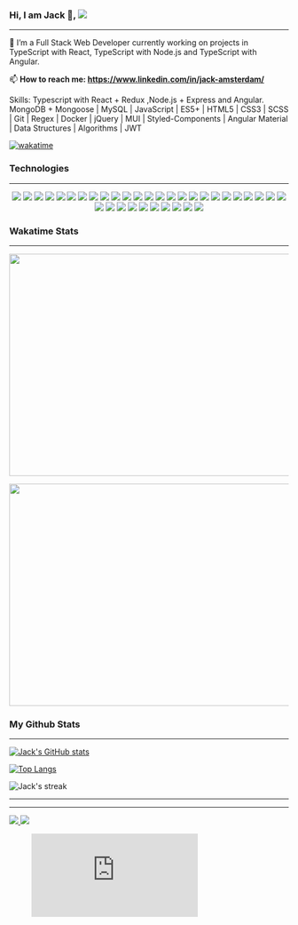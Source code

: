 <body>

  
### Hi, I am Jack  👋,  <a href="https://www.linkedin.com/in/jack-amsterdam/" target="_blank">    <img src="https://img.shields.io/badge/linkedin-%230077B5.svg?&style=for-the-badge&logo=linkedin&logoColor=white" />
  </a>

 - - - -

🔭 I’m a Full Stack Web Developer currently working on projects in TypeScript with React, TypeScript with Node.js and TypeScript with Angular.  

📫 **How to reach me: https://www.linkedin.com/in/jack-amsterdam/** 
 
Skills: 
Typescript with React + Redux ,Node.js + Express and Angular. MongoDB + Mongoose | MySQL | JavaScript | ES5+ | HTML5 | CSS3 | SCSS | Git | Regex | Docker | jQuery | MUI | Styled-Components | Angular Material | Data Structures | Algorithms | JWT

<!--   [![Readme Card](https://github-readme-stats.vercel.app/api/pin/?username=jackamsterdam&repo=Followers-React-Node-mysql-Project)](https://github.com/jackamsterdam/github-readme-stats) -->
  
[![wakatime](https://wakatime.com/badge/user/a78fee14-66a3-4481-8db3-b8983c271faf.svg)](https://wakatime.com/@a78fee14-66a3-4481-8db3-b8983c271faf)
 
 ### Technologies
- - - -
 <p align="center">
  <img src="https://img.shields.io/badge/TypeScript-35495E?style=for-the-badge&logo=TypeScript&logoColor=4FC08D" />
      <img src="https://img.shields.io/badge/React-1572B6?style=for-the-badge&logo=React&logoColor=white" />
     <img src="https://img.shields.io/badge/Angular-FF2D20?style=for-the-badge&logo=angular&logoColor=white" />
  <img src="https://img.shields.io/badge/Node.js-38B2AC?style=for-the-badge&logo=Node.js&logoColor=white" />
  <img src="https://img.shields.io/badge/Redux-8BC0D0?style=for-the-badge&logo=redux&logoColor=black" />
  <img src="https://img.shields.io/badge/Express-21759B?style=for-the-badge&logo=express&logoColor=white" />
  <img src="https://img.shields.io/badge/MongoDB-21759B?style=for-the-badge&logo=MongoDB&logoColor=white" />
  <img src="https://img.shields.io/badge/Mongoose-FF2D20?style=for-the-badge&logo=mongoose&logoColor=white" />
  <img src="https://img.shields.io/badge/Docker-232F3E?style=for-the-badge&logo=docker&logoColor=white" />
  <img src="https://img.shields.io/badge/MySQL-00C7B7?style=for-the-badge&logo=MySQL&logoColor=white" />
  <img src="https://img.shields.io/badge/JavaScript-323330?style=for-the-badge&logo=javascript&logoColor=F7DF1E" />
  <img src="https://img.shields.io/badge/HTML5-E34F26?style=for-the-badge&logo=html5&logoColor=white" />
  <img src="https://img.shields.io/badge/CSS3-1572B6?style=for-the-badge&logo=css3&logoColor=white" />
  <img src="https://img.shields.io/badge/Sass-CC6699?style=for-the-badge&logo=sass&logoColor=white" />
  <img src="https://img.shields.io/badge/Bootstrap-563D7C?style=for-the-badge&logo=bootstrap&logoColor=white" />
  <img src="https://img.shields.io/badge/Angular-Material-777BB4?style=for-the-badge&logo=Angular-Material&logoColor=white" />
  <img src="https://img.shields.io/badge/Material-ui-00000F?style=for-the-badge&logo=material-ui&logoColor=white" />
   <img src="https://img.shields.io/badge/PhPMyAdmin-563D7C?style=for-the-badge&logo=PhpMyAdmin&logoColor=white" />
   <img src="https://img.shields.io/badge/styled-components-5E5C5C?style=for-the-badge&logo=styled-components&logoColor=white" />
  <img src="https://img.shields.io/badge/Joi-Validation-0769AD?style=for-the-badge&logo=Joi-Validation&logoColor=white" /> 
  <img src="https://img.shields.io/badge/jQuery-0769AD?style=for-the-badge&logo=jquery&logoColor=white" />
  <img src="https://img.shields.io/badge/PHP-777BB4?style=for-the-badge&logo=php&logoColor=white" />
  <img src="https://img.shields.io/badge/Git-E34F26?style=for-the-badge&logo=git&logoColor=white" />
  <img src="https://img.shields.io/badge/json-5E5C5C?style=for-the-badge&logo=json&logoColor=white" />
  <img src="https://img.shields.io/badge/regex-00000F?style=for-the-badge&logo=regex&logoColor=white" />
    <img src="https://img.shields.io/badge/Bootstrap-21759B?style=for-the-badge&logo=Bootstrap&logoColor=white" />
  <img src="https://img.shields.io/badge/npm-CB3837?style=for-the-badge&logo=npm&logoColor=white" />
    <img src="https://img.shields.io/badge/jsonwebtoken-0769AD?style=for-the-badge&logo=jsonwebtoken&logoColor=white" />
     <img src="https://img.shields.io/badge/React-Native-E34F26?style=for-the-badge&logo=React-Native&logoColor=white" />
   <img src="https://img.shields.io/badge/Heroku-000000?style=for-the-badge&logo=Heroku&logoColor=white" />
  <img src="https://img.shields.io/badge/jest-0769AD?style=for-the-badge&logo=jest&logoColor=white" />
  <img src="https://img.shields.io/badge/testing-library-0769AD?style=for-the-badge&logo=jwt&logoColor=white" />
  <img src="https://img.shields.io/badge/Mocha-000000?style=for-the-badge&logo=mocha&logoColor=white" />
   <img src="https://img.shields.io/badge/Java-CB3837?style=for-the-badge&logo=Java&logoColor=white" />
   <img src="https://img.shields.io/badge/Markdown-1572B6?style=for-the-badge&logo=Markdown&logoColor=white" />

 </p>
 
 
 
 
 
 


 ### Wakatime Stats
  - - - -


  <p>
  <img   src="https://wakatime.com/share/@jackamsterdam/0897ca72-6bc5-48e7-83b8-715298c21f0a.png" height="400" width="600">
 </p>
 <p>
<img src="https://wakatime.com/share/@jackamsterdam/4d171af5-ce85-4bf2-8783-853a1e0d0daf.png" height="400" width="600">
</p>



 
 ### My Github Stats 
- - - -
                                                                
[![Jack's GitHub stats](https://github-readme-stats.vercel.app/api?username=Jackamsterdam&hide=contribs,prs,issues,stars&count_private=true&show_icons=true&theme=vue-dark)](https://github.com/JackAmsterdam)

[![Top Langs](https://github-readme-stats.vercel.app/api/top-langs/?username=JackAmsterdam&hide=Ruby,Shell&langs_count=10&layout=compact&theme=vue-dark)](https://github.com/JackAmsterdam)

<p><img align="center" src="https://github-readme-streak-stats.herokuapp.com?user=JackAmsterdam&theme=vue-dark&hide_border=true&date_format=j%20M%5B%20Y%5D" alt="Jack's streak" /></p>

- - - -
<!-- Doesnt work right now: [![Readme Card](https://github-readme-stats.vercel.app/api/pin/?username=jackamsterdam&repo=Followers-React-Node-mysql-Project)]
(https://github.com/jackamsterdam/github-readme-stats) -->

- - - -
<!--
[![Top Langs](https://github-readme-stats.vercel.app/api/top-langs/?username=jackamsterdam)](https://github.com/jackamsterdam/github-readme-stats)
-->
  
 <a href="https://www.linkedin.com/in/jack-amsterdam/" target="_blank">    <img src="https://img.shields.io/badge/linkedin-%230077B5.svg?&style=for-the-badge&logo=linkedin&logoColor=white" />
  </a>
  <a href="mailto:jackamsterdam@gmail.com" target="_blank">
    <img src="https://img.shields.io/badge/mail-%230077B5.svg?&style=for-the-badge&logo=gmail&logoColor=white" />
 </a>

</body>



<!--
**jackamsterdam/jackamsterdam** is a ✨ _special_ ✨ repository because its `README.md` (this file) appears on your GitHub profile.
https://github.com/anuraghazra/github-readme-stats
Here are some ideas to get you started:

- 🔭 I’m currently working on projects in TypeScript with React, Node.js and Anguar
- 🌱 I’m currently learning 
- 👯 I’m looking to collaborate on ...
- 🤔 I’m looking for help with ...
- 💬 Ask me about code
- 📫 How to reach me: https://www.linkedin.com/in/jack-amsterdam/
- 😄 Pronouns: ...
- ⚡ Fun fact: ...

    ## Wakatime Stats
> #### Expand to see details of my daily coding activities from my Code Editor
<details>
  <summary> 
    WakaTime Dashboard
  </summary>
  <p>
    <img src="https://wakatime.com/share/@a78fee14-66a3-4481-8db3-b8983c271faf/e86fcd2a-8788-41d1-934a-e6c4389ef260.svg" height="400" width="600">
  </p>
</details>

 ## Github Trophies
> #### Expand to see my Github trophies 
<details>
  <summary> 
    Github Trophies
  </summary>
  <p>
    <img src="https://github-profile-trophy.vercel.app/?username=jackamsterdam&theme=algolia&column=4">
  </p>
</details>
 
-->
<figure><embed src="https://wakatime.com/share/@a78fee14-66a3-4481-8db3-b8983c271faf/e86fcd2a-8788-41d1-934a-e6c4389ef260.svg"></embed></figure>
